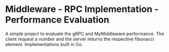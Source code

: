 # Middleware - RPC Implementation - Performance Evaluation

A simple project to evaluate the gRPC and MyMiddleware performance. The client request a number and the server returns the respective fibonacci element. Implementations built in Go. 

